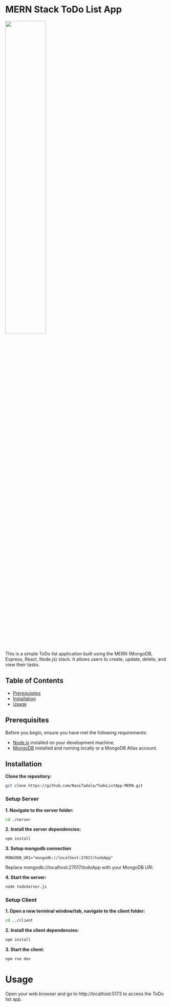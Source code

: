 # MERN Stack ToDo List App

<img src="https://github.com/NaniTadala/TodoListApp-MERN/assets/92290291/44d5aaf7-0630-47cc-81bd-8454c767ebf5" width=50% height=50% >

This is a simple ToDo list application built using the MERN (MongoDB, Express, React, Node.js) stack. It allows users to create, update, delete, and view their tasks.

## Table of Contents

-   [Prerequisites](#prerequisites)
-   [Installation](#installation)
-   [Usage](#usage)

## Prerequisites

Before you begin, ensure you have met the following requirements:

-   [Node.js](https://nodejs.org/) installed on your development machine.
-   [MongoDB](https://www.mongodb.com/) installed and running locally or a MongoDB Atlas account.

## Installation

**Clone the repository:**

```sh
git clone https://github.com/NaniTadala/TodoListApp-MERN.git

```

### Setup Server

**1. Navigate to the server folder:**

```sh
cd ./server
```

**2. Install the server dependencies:**

```sh
npm install
```

**3. Setup mongodb connection**

```env
MONGODB_URI="mongodb://localhost:27017/todoApp"
```

Replace mongodb://localhost:27017/todoApp with your MongoDB URI.

**4. Start the server:**

```sh
node todoServer.js
```

### Setup Client

**1. Open a new terminal window/tab, navigate to the client folder:**

```sh
cd ../client
```

**2. Install the client dependencies:**

```sh
npm install
```

**3. Start the client:**

```sh
npm run dev
```

# Usage

Open your web browser and go to http://localhost:5173 to access the ToDo list app.
